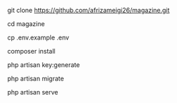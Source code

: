 git clone https://github.com/afrizameigi26/magazine.git

cd magazine

cp .env.example .env

composer install

php artisan key:generate

php artisan migrate

php artisan serve
